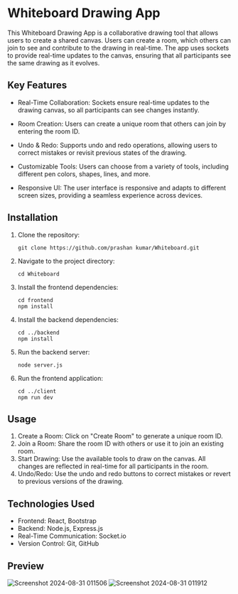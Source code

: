 # Whiteboard Drawing App

This Whiteboard Drawing App is a collaborative drawing tool that allows users to create a shared canvas. Users can create a room, which others can join to see and contribute to the drawing in real-time. The app uses sockets to provide real-time updates to the canvas, ensuring that all participants see the same drawing as it evolves.

## Key Features

- Real-Time Collaboration: Sockets ensure real-time updates to the drawing canvas, so all participants can see changes instantly.

- Room Creation: Users can create a unique room that others can join by entering the room ID.

- Undo & Redo: Supports undo and redo operations, allowing users to correct mistakes or revisit previous states of the drawing.

- Customizable Tools: Users can choose from a variety of tools, including different pen colors, shapes, lines, and more.

- Responsive UI: The user interface is responsive and adapts to different screen sizes, providing a seamless experience across devices.

## Installation

1. Clone the repository:
    ```
    git clone https://github.com/prashan kumar/Whiteboard.git
    ```

2. Navigate to the project directory:
    ```
    cd Whiteboard
    ```

3. Install the frontend dependencies:
    ```
    cd frontend
    npm install
    ```

4. Install the backend dependencies:
    ```
    cd ../backend
    npm install
    ```

5. Run the backend server:
    ```
    node server.js
    ```

6. Run the frontend application:
    ```
    cd ../client
    npm run dev
    ```

## Usage

1. Create a Room: Click on "Create Room" to generate a unique room ID.
2. Join a Room: Share the room ID with others or use it to join an existing room.
3. Start Drawing: Use the available tools to draw on the canvas. All changes are reflected in real-time for all participants in the room.
4. Undo/Redo: Use the undo and redo buttons to correct mistakes or revert to previous versions of the drawing.

## Technologies Used

- Frontend: React, Bootstrap
- Backend: Node.js, Express.js
- Real-Time Communication: Socket.io
- Version Control: Git, GitHub

## Preview

![Screenshot 2024-08-31 011506](https://github.com/user-attachments/assets/0fcef4e2-9f25-417e-bd90-e282030bd388)
![Screenshot 2024-08-31 011912](https://github.com/user-attachments/assets/66fba594-1c0e-46c0-96f1-e2ad76150cda)

